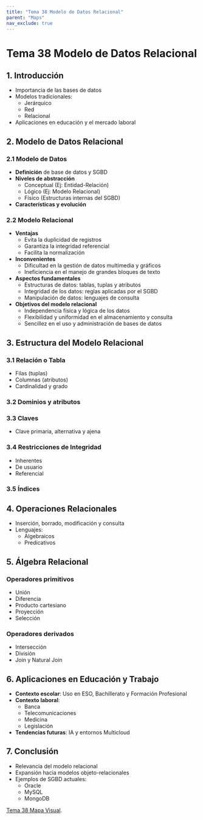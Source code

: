 ```yaml
---
title: "Tema 38 Modelo de Datos Relacional"
parent: "Maps"
nav_exclude: true
---
```


# Tema 38 Modelo de Datos Relacional

## 1. Introducción
- Importancia de las bases de datos
- Modelos tradicionales: 
  - Jerárquico
  - Red
  - Relacional
- Aplicaciones en educación y el mercado laboral

## 2. Modelo de Datos Relacional

### 2.1 Modelo de Datos
- **Definición** de base de datos y SGBD
- **Niveles de abstracción**
  - Conceptual (Ej: Entidad-Relación)
  - Lógico (Ej: Modelo Relacional)
  - Físico (Estructuras internas del SGBD)
- **Características y evolución**
### 2.2 Modelo Relacional
- **Ventajas**
  - Evita la duplicidad de registros
  - Garantiza la integridad referencial
  - Facilita la normalización
- **Inconvenientes**
  - Dificultad en la gestión de datos multimedia y gráficos
  - Ineficiencia en el manejo de grandes bloques de texto
- **Aspectos fundamentales**
  - Estructuras de datos: tablas, tuplas y atributos
  - Integridad de los datos: reglas aplicadas por el SGBD
  - Manipulación de datos: lenguajes de consulta
- **Objetivos del modelo relacional**
  - Independencia física y lógica de los datos
  - Flexibilidad y uniformidad en el almacenamiento y consulta
  - Sencillez en el uso y administración de bases de datos


## 3. Estructura del Modelo Relacional
### 3.1 **Relación o Tabla**
  - Filas (tuplas)
  - Columnas (atributos)
  - Cardinalidad y grado
### 3.2 **Dominios y atributos**
### 3.3 **Claves**
  - Clave primaria, alternativa y ajena
### 3.4 **Restricciones de Integridad**
  - Inherentes
  - De usuario
  - Referencial
### 3.5 **Índices**

## 4. Operaciones Relacionales
- Inserción, borrado, modificación y consulta
- Lenguajes:
  - Algebraicos
  - Predicativos

## 5. Álgebra Relacional
### Operadores primitivos
- Unión
- Diferencia
- Producto cartesiano
- Proyección
- Selección

### Operadores derivados
- Intersección
- División
- Join y Natural Join

## 6. Aplicaciones en Educación y Trabajo
- **Contexto escolar**: Uso en ESO, Bachillerato y Formación Profesional
- **Contexto laboral**:
  - Banca
  - Telecomunicaciones
  - Medicina
  - Legislación
- **Tendencias futuras**: IA y entornos Multicloud

## 7. Conclusión
- Relevancia del modelo relacional
- Expansión hacia modelos objeto-relacionales
- Ejemplos de SGBD actuales: 
  - Oracle
  - MySQL
  - MongoDB
  
[Tema 38 Mapa Visual](tema38map.html).
